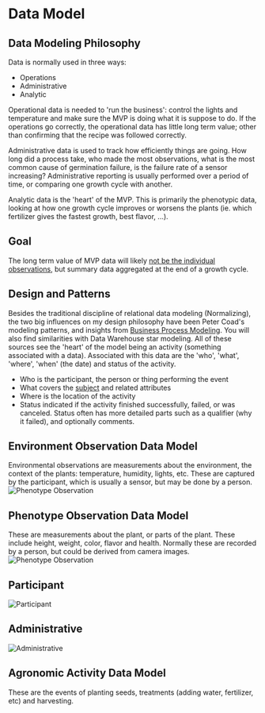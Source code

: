 # Data Model

## Data Modeling Philosophy
Data is normally used in three ways:
* Operations
* Administrative
* Analytic

Operational data is needed to 'run the business': control the lights and temperature and make sure the MVP is doing what it is suppose to do.  If the operations go correctly, the operational data has little long term value; other than confirming that the recipe was followed correctly.

Administrative data is used to track how efficiently things are going.  How long did a process take, who made the most observations, what is the most common cause of germination failure, is the failure rate of a sensor increasing?  Administrative reporting is usually performed over a period of time, or comparing one growth cycle with another.

Analytic data is the 'heart' of the MVP.  This is primarily the phenotypic data, looking at how one growth cycle improves or worsens the plants (ie. which fertilizer gives the fastest growth, best flavor, ...).

## Goal
The long term value of MVP data will likely [not be the individual observations](https://github.com/futureag/blog/wiki/Data-Model:-Goal), but summary data aggregated at the end of a growth cycle.

## Design and Patterns
Besides the traditional discipline of relational data modeling (Normalizing), the two big influences on my design philosophy have been Peter Coad's modeling patterns, and insights from [Business Process Modeling](https://github.com/futureag/blog/wiki/Business-Process-Modeling).  You will also find similarities with Data Warehouse star modeling.  All of these sources see the 'heart' of the model being an activity (something associated with a data).  Associated with this data are the 'who', 'what', 'where', 'when' (the date) and status of the activity.
* Who is the participant, the person or thing performing the event
* What covers the [subject](https://github.com/futureag/blog/wiki/Data-Model:-Subject) and related attributes
* Where is the location of the activity
* Status indicated if the activity finished successfully, failed, or was canceled.  Status often has more detailed parts such as a qualifier (why it failed), and optionally comments.

## Environment Observation Data Model
Environmental observations are measurements about the environment, the context of the plants: temperature, humidity, lights, etc.  These are captured by the participant, which is usually a sensor, but may be done by a person.
![Phenotype Observation](https://github.com/futureag/blog/blob/master/static/images/Environment_Observation.png)
## Phenotype Observation Data Model
These are measurements about the plant, or parts of the plant.  These include height, weight, color, flavor and health.   Normally these are recorded by a person, but could be derived from camera images.
![Phenotype Observation](https://github.com/futureag/blog/blob/master/static/images/Phenotype_Observation.png)

## Participant
![Participant](https://github.com/futureag/blog/blob/master/static/images/Participant.png)
## Administrative
![Administrative](https://github.com/futureag/blog/blob/master/static/images/Admin.png)
## Agronomic Activity Data Model
These are the events of planting seeds, treatments (adding water, fertilizer, etc) and harvesting.